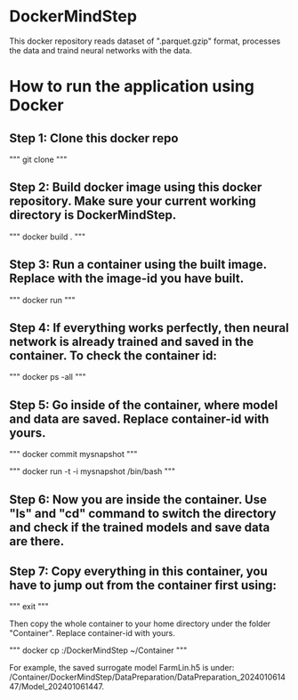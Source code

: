 # DockerMindStep
This docker repository reads dataset of ".parquet.gzip" format, processes the data and traind neural networks with the data.


# How to run the application using Docker


## Step 1: Clone this docker repo

"""
git clone
"""


## Step 2: Build docker image using this docker repository. Make sure your current working directory is DockerMindStep.

"""
docker build .
"""

## Step 3:  Run a container using the built image. Replace <image-id> with the image-id you have built.

"""
docker run <image-id>
"""

## Step 4:  If everything works perfectly, then neural network is already trained and saved in the container. To check the container id:

"""
docker ps -all 
"""

## Step 5:  Go inside of the container, where model and data are saved. Replace container-id with yours.

"""
docker commit <container-id> mysnapshot
"""

"""
docker run -t -i mysnapshot /bin/bash
"""

## Step 6:  Now you are inside the container. Use "ls" and "cd" command to switch the directory and check if the trained models and save data are there.


## Step 7:  Copy everything in this container, you have to jump out from the container first using:

"""
exit
"""

Then copy the whole container to your home directory under the folder "Container". Replace container-id with yours. 

"""
docker cp <container-id>:/DockerMindStep ~/Container
"""

For example, the saved surrogate model FarmLin.h5 is under: /Container/DockerMindStep/DataPreparation/DataPreparation_202401061447/Model_202401061447.




